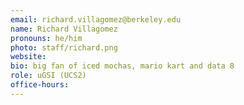 ```yaml
---
email: richard.villagomez@berkeley.edu
name: Richard Villagomez
pronouns: he/him
photo: staff/richard.png
website:
bio: big fan of iced mochas, mario kart and data 8
role: uGSI (UCS2)
office-hours:
---
```

